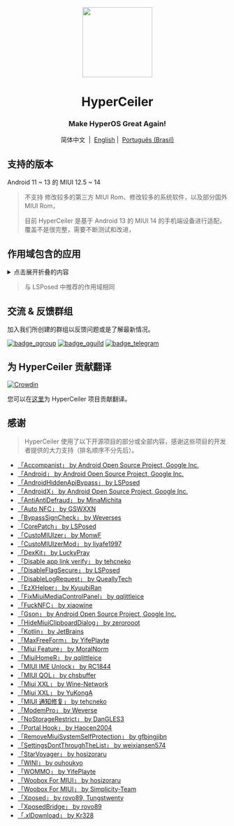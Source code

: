 <div align="center">

<img width="" src="/imgs/icon.png" width=160 height=160 align="center">

# HyperCeiler
### Make HyperOS Great Again!

简体中文&nbsp;&nbsp;|&nbsp;&nbsp;[English](/README_en-US.md) |&nbsp;&nbsp;[Português (Brasil)](/README_pt-BR.md)

</div>

## 支持的版本
Android 11 ~ 13 的 MIUI 12.5 ~ 14

> 不支持 修改较多的第三方 MIUI Rom、修改较多的系统软件，以及部分国外 MIUI Rom，
>
> 目前 HyperCeiler 是基于 Android 13 的 MIUI 14 的手机端设备进行适配，覆盖不是很完整，需要不断测试和改进，
>
## 作用域包含的应用

<details>
    <summary>点击展开折叠的内容</summary>

| 应用名 | 包名 |
| :---- | :---- |
| 系统框架 | system |
| 系统界面 | com.android.systemui |
| 系统桌面 | com.miui.home |
| 系统更新 | com.android.updater |
| Joyose | com.xiaomi.joyose |
| 小米设置 | com.xiaomi.misettings |
| 手机管家 | com.miui.securitycenter |
| 笔记 | com.miui.notes |
| 壁纸 | com.miui.miwallpaper |
| 传送门 | com.miui.contentextension |
| 弹幕通知 | com.xiaomi.barrage |
| 百度输入法小米版 | com.baidu.input_mi |
| 电话 | com.android.incallui |
| 电话服务 | com.android.phone |
| 电量与性能 | com.miui.powerkeeper |
| 短信 | com.android.mms |
| 截屏 | com.miui.screenshot |
| 垃圾清理 | com.miui.cleanmaster |
| 浏览器 | com.android.browser |
| 鲁班（MTB） | com.xiaomi.mtb |
| 屏幕录制 | com.miui.screenrecorder |
| 权限管理服务 | com.lbe.security.miui |
| 设置 | com.android.settings
| 搜狗输入法小米版 | com.sohu.inputmethod.sogou.xiaomi |
| 天气 | com.miui.weather2 |
| 投屏 | com.milink.service |
| 外部存储设备 | com.android.externalstorage |
| 万象息屏 | com.miui.aod |
| 文件管理 | com.android.fileexplorer |
| 系统服务组件 | com.miui.securityadd |
| 下载管理 | com.android.providers.downloads.ui |
| 下载管理程序 | com.android.providers.downloads |
| 相册 | com.miui.gallery |
| 小米创作 | com.miui.creation |
| 小米互传 | com.miui.mishare.connectivity |
| 小米相册 - 编辑 | com.miui.mediaeditor |
| 小米云服务 | com.miui.cloudservice |
| 小米智能卡 | com.miui.tsmclient |
| 讯飞输入法小米版 | com.iflytek.inputmethod.miui |
| 应用包管理组件 | com.miui.packageinstaller |
| 应用商店 | com.xiaomi.market |
| 智能助理 | com.miui.personalassistant |
| 主题壁纸 | com.android.thememanager |
| com.miui.rom | com.miui.rom |
| MIUI 安全组件 | com.miui.guardprovider |
| 时钟 | com.android.deskclock |
| 相机 | com.android.camera |
| 小爱翻译 | com.xiaomi.aiasst.vision |
| 小爱建议 | com.xiaomi.aireco |
| 小爱视觉 | com.xiaomi.scanner |
| 小爱同学 | com.miui.voiceassist |
| 音乐 | com.miui.player |
| MIUI+ Beta 版 | com.xiaomi.mirror |
| com.xiaomi.NetworkBoost | com.xiaomi.NetworkBoost |
| NFC 服务 | com.android.nfc |

</details>

> 与 LSPosed 中推荐的作用域相同

## 交流 & 反馈群组

加入我们所创建的群组以反馈问题或是了解最新情况。

[![badge_qgroup]][qgroup_url]
[![badge_qguild]][qguild_url]
[![badge_telegram]][telegram_url]

## 为 HyperCeiler 贡献翻译

[![Crowdin](https://badges.crowdin.net/hyperceiler/localized.svg)](https://crowdin.com/project/hyperceiler)

您可以在[这里](https://crwd.in/hyperceiler)为 HyperCeiler 项目贡献翻译。

## 感谢

> HyperCeiler 使用了以下开源项目的部分或全部内容，感谢这些项目的开发者提供的大力支持（排名顺序不分先后）。

- [「Accompanist」 by Android Open Source Project, Google Inc.](https://google.github.io/accompanist)
- [「Android」 by Android Open Source Project, Google Inc.](https://source.android.google.cn/license)
- [「AndroidHiddenApiBypass」 by LSPosed](https://github.com/LSPosed/AndroidHiddenApiBypass)
- [「AndroidX」 by Android Open Source Project, Google Inc.](https://github.com/androidx/androidx)
- [「AntiAntiDefraud」 by MinaMichita](https://github.com/MinaMichita/AntiAntiDefraud)
- [「Auto NFC」 by GSWXXN](https://github.com/GSWXXN/AutoNFC)
- [「BypassSignCheck」 by Weverses](https://github.com/Weverses/BypassSignCheck)
- [「CorePatch」 by LSPosed](https://github.com/LSPosed/CorePatch)
- [「CustoMIUIzer」 by MonwF](https://github.com/MonwF/customiuizer)
- [「CustoMIUIzerMod」 by liyafe1997](https://github.com/liyafe1997/CustoMIUIzerMod)
- [「DexKit」 by LuckyPray](https://github.com/LuckyPray/DexKit)
- [「Disable app link verify」 by tehcneko](https://github.com/Xposed-Modules-Repo/io.github.tehcneko.applinkverify)
- [「DisableFlagSecure」 by LSPosed](https://github.com/LSPosed/DisableFlagSecure)
- [「DisableLogRequest」 by QueallyTech](https://github.com/QueallyTech/DisableLogRequest)
- [「EzXHelper」 by KyuubiRan](https://github.com/KyuubiRan/EzXHelper)
- [「FixMiuiMediaControlPanel」 by qqlittleice](https://github.com/qqlittleice/FixMiuiMediaControlPanel)
- [「FuckNFC」 by xiaowine](https://github.com/xiaowine/FuckNFC)
- [「Gson」 by Android Open Source Project, Google Inc.](https://github.com/google/gson)
- [「HideMiuiClipboardDialog」 by zerorooot](https://github.com/zerorooot/HideMiuiClipboardDialog)
- [「Kotlin」 by JetBrains](https://github.com/JetBrains/kotlin)
- [「MaxFreeForm」 by YifePlayte](https://github.com/YifePlayte/MaxFreeForm)
- [「Miui Feature」 by MoralNorm](https://github.com/moralnorm/miui_feature)
- [「MiuiHomeR」 by qqlittleice](https://github.com/qqlittleice/MiuiHome_R)
- [「MIUI IME Unlock」 by RC1844](https://github.com/RC1844/MIUI_IME_Unlock)
- [「MIUI QOL」 by chsbuffer](https://github.com/chsbuffer/MIUIQOL)
- [「Miui XXL」 by Wine-Network](https://github.com/Wine-Network/Miui_XXL)
- [「Miui XXL」 by YuKongA](https://github.com/YuKongA/Miui_XXL)
- [「MIUI 通知修复」 by tehcneko](https://github.com/Xposed-Modules-Repo/io.github.tehcneko.miuinotificationfix)
- [「ModemPro」 by Weverse](https://github.com/Weverses/ModemPro)
- [「NoStorageRestrict」 by DanGLES3](https://github.com/Xposed-Modules-Repo/com.github.dan.nostoragerestrict)
- [「Portal Hook」 by Haocen2004](https://github.com/Haocen2004/PortalHook)
- [「RemoveMiuiSystemSelfProtection」 by gfbjngjibn](https://github.com/gfbjngjibn/RemoveMiuiSystemSelfProtection)
- [「SettingsDontThroughTheList」 by weixiansen574](https://github.com/weixiansen574/settingsdontthroughthelist)
- [「StarVoyager」 by hosizoraru](https://github.com/hosizoraru/StarVoyager)
- [「WINI」 by ouhoukyo](https://github.com/ouhoukyo/WINI)
- [「WOMMO」 by YifePlayte](https://github.com/YifePlayte/WOMMO)
- [「Woobox For MIUI」 by hosizoraru](https://github.com/hosizoraru/WooBoxForMIUI)
- [「Woobox For MIUI」 by Simplicity-Team](https://github.com/Simplicity-Team/WooBoxForMIUI)
- [「Xposed」 by rovo89, Tungstwenty](https://github.com/rovo89/XposedBridge)
- [「XposedBridge」 by rovo89](https://github.com/rovo89/XposedBridge)
- [「.xlDownload」 by Kr328](https://github.com/Kr328/.xlDownload)

[qgroup_url]: https://jq.qq.com/?_wv=1027&k=TedCJq8V
[badge_qgroup]: https://img.shields.io/badge/QQ-群组-4DB8FF?style=for-the-badge&logo=tencentqq
[qguild_url]: https://pd.qq.com/s/35ooe0ssj
[badge_qguild]: https://img.shields.io/badge/QQ-频道-4991D3?style=for-the-badge&logo=tencentqq
[telegram_url]: https://t.me/hyperceiler
[badge_telegram]: https://img.shields.io/badge/dynamic/json?style=for-the-badge&color=2CA5E0&label=Telegram&logo=telegram&query=%24.data.totalSubs&url=https%3A%2F%2Fapi.spencerwoo.com%2Fsubstats%2F%3Fsource%3Dtelegram%26queryKey%3Dhyperceiler

